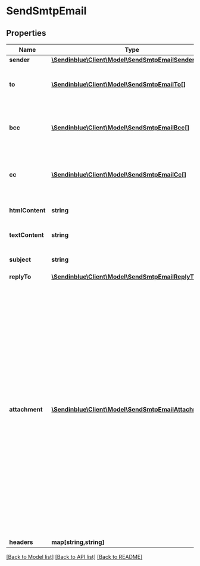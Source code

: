 # SendSmtpEmail

## Properties
Name | Type | Description | Notes
------------ | ------------- | ------------- | -------------
**sender** | [**\Sendinblue\Client\Model\SendSmtpEmailSender**](SendSmtpEmailSender.md) |  | [optional] 
**to** | [**\Sendinblue\Client\Model\SendSmtpEmailTo[]**](SendSmtpEmailTo.md) | Email addresses and names of the recipients | 
**bcc** | [**\Sendinblue\Client\Model\SendSmtpEmailBcc[]**](SendSmtpEmailBcc.md) | Email addresses and names of the recipients in bcc | [optional] 
**cc** | [**\Sendinblue\Client\Model\SendSmtpEmailCc[]**](SendSmtpEmailCc.md) | Email addresses and names of the recipients in cc | [optional] 
**htmlContent** | **string** | HTML body of the message | 
**textContent** | **string** | Plain Text body of the message | [optional] 
**subject** | **string** | Subject of the message | 
**replyTo** | [**\Sendinblue\Client\Model\SendSmtpEmailReplyTo**](SendSmtpEmailReplyTo.md) |  | [optional] 
**attachment** | [**\Sendinblue\Client\Model\SendSmtpEmailAttachment[]**](SendSmtpEmailAttachment.md) | Pass the absolute URL (no local file) or the base64 content of the attachment. Name can be used in both cases to define the attachment name. It is mandatory in case of content. Extension allowed: gif, png, bmp, cgm, jpg, jpeg, tif, tiff, rtf, txt, css, shtml, html, htm, csv, zip, pdf, xml, ods, doc, docx, docm, ics, xls, xlsx, ppt, tar, and ez | [optional] 
**headers** | **map[string,string]** |  | [optional] 

[[Back to Model list]](../../README.md#documentation-for-models) [[Back to API list]](../../README.md#documentation-for-api-endpoints) [[Back to README]](../../README.md)



